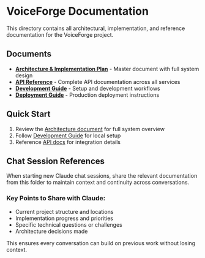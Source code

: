 # VoiceForge Documentation

This directory contains all architectural, implementation, and reference documentation for the VoiceForge project.

## Documents

- **[Architecture & Implementation Plan](./architecture.md)** - Master document with full system design
- **[API Reference](./api-reference.md)** - Complete API documentation across all services
- **[Development Guide](./development-guide.md)** - Setup and development workflows
- **[Deployment Guide](./deployment-guide.md)** - Production deployment instructions

## Quick Start

1. Review the [Architecture document](./architecture.md) for full system overview
2. Follow [Development Guide](./development-guide.md) for local setup
3. Reference [API docs](./api-reference.md) for integration details

## Chat Session References

When starting new Claude chat sessions, share the relevant documentation from this folder to maintain context and continuity across conversations.

### Key Points to Share with Claude:
- Current project structure and locations
- Implementation progress and priorities
- Specific technical questions or challenges
- Architecture decisions made

This ensures every conversation can build on previous work without losing context.
